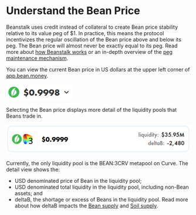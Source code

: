 # Understand the Bean Price

Beanstalk uses credit instead of collateral to create Bean price stability relative to its value peg of $1. In practice, this means the protocol incentivizes the regular oscillation of the Bean price above and below its peg. The Bean price will almost never be exactly equal to its peg. Read more about [how Beanstalk works](../../introduction/how-beanstalk-works.md) or an in-depth overview of the [peg maintenance mechanism](../../peg-maintenance/overview.md).

You can view the current Bean price in US dollars at the upper left corner of [app.bean.money](https://app.bean.money/).

![](../../.gitbook/assets/image.png)

Selecting the Bean price displays more detail of the liquidity pools that Beans trade in.

![](<../../.gitbook/assets/image (2).png>)

Currently, the only liquidity pool is the BEAN:3CRV metapool on Curve. The detail view shows the:

* USD denominated price of Bean in the liquidity pool;
* USD denominated total liquidity in the liquidity pool, including non-Bean assets; and
* deltaB, the shortage or excess of Beans in the liquidity pool. Read more about how deltaB impacts the [Bean supply](../../peg-maintenance/overview.md#bean-supply) and [Soil supply](../../peg-maintenance/overview.md#soil-supply).
